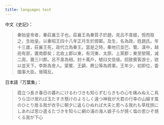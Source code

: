 ```yaml
---
title: languages test
---
```


中文《史記》：

> 秦始皇帝者，秦莊襄王子也。莊襄王為秦質子於趙，見呂不韋姬，悅而取之，生始皇。以秦昭王四十八年正月生於邯鄲。及生，名為政，姓趙氏。年十三歲，莊襄王死，政代立為秦王。當是之時，秦地已並巴、蜀、漢中，越宛有郢，置南郡矣；北收上郡以東，有河東、太原、上黨郡；東至滎陽，滅二周，置三川郡。呂不韋為相，封十萬戶，號曰文信侯。招致賓客游士，欲以並天下。李斯為舍人。蒙驁、王齮、麃公等為將軍。王年少，初即位，委國事大臣。晉陽反。

日本語『万葉集』：

> 霞立つ長き春日の暮れにけるわづきも知らずむらきもの心を痛みぬえこ鳥うら泣け居れば玉たすき懸けのよろしく遠つ神我が大君の行幸の山越す風のひとり居る我が衣手に朝夕に返らひぬれば大夫と思へる我れも草枕旅にしあれば思ひ遣るたづきを知らに網の浦の海人娘子らが焼く塩の思ひぞ焼くる我が下心
